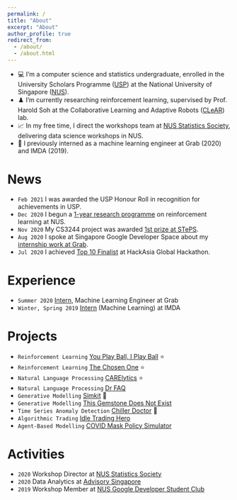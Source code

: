 ```yaml
---
permalink: /
title: "About"
excerpt: "About"
author_profile: true
redirect_from: 
  - /about/
  - /about.html
---
```


* 💻 I’m a computer science and statistics undergraduate, enrolled in the University Scholars Programme ([USP](http://usp.nus.edu.sg/)) at the National University of Singapore ([NUS](https://nus.edu.sg/)).
* ♟️ I’m currently researching reinforcement learning, supervised by Prof. Harold Soh at the Collaborative Learning and Adaptive Robots ([CLeAR](http://clear-nus.github.io/)) lab.
* 📈 In my free time, I direct the workshops team at [NUS Statistics Society](https://sites.google.com/view/nusstatisticssociety/workshops), delivering data science workshops in NUS.
* 💼 I previously interned as a machine learning engineer at Grab (2020) and IMDA (2019).

# News

* `Feb 2021` I was awarded the USP Honour Roll in recognition for achievements in USP.
* `Dec 2020` I begun a [1-year research programme](_posts/2020-12-23-notes-on-mbrl) on reinforcement learning at NUS.
* `Nov 2020` My CS3244 project was awarded [1st prize at STePS](portfolio/you-play-ball-i-play-ball).
* `Aug 2020` I spoke at Singapore Google Developer Space about my [internship work at Grab](portfolio/simkit).
* `Jul 2020` I achieved [Top 10 Finalist](portfolio/carelytics) at HackAsia Global Hackathon.

# Experience

* `Summer 2020` [Intern](portfolio/simkit.md), Machine Learning Engineer at Grab
* `Winter, Spring 2019` [Intern](portfolio/chiller-doctor.md) (Machine Learning) at IMDA

# Projects

* `Reinforcement Learning` [You Play Ball, I Play Ball](portfolio/you-play-ball-i-play-ball) ⭐
* `Reinforcement Learning` [The Chosen One](portfolio/the-chosen-one) ⭐
* `Natural Language Processing` [CARElytics](portfolio/carelytics) ⭐
* `Natural Language Processing` [Dr FAQ ](portfolio/dr-faq)
* `Generative Modelling` [Simkit](portfolio/simkit) 💼
* `Generative Modelling` [This Gemstone Does Not Exist](portfolio/this-gemstone-does-not-exist)
* `Time Series Anomaly Detection` [Chiller Doctor](portfolio/chiller-doctor) 💼
* `Algorithmic Trading` [Idle Trading Hero](portfolio/idle-trading-hero)
* `Agent-Based Modelling` [COVID Mask Policy Simulator](portfolio/covid-mask-policy-simulator)

# Activities
* `2020` Workshop Director at [NUS Statistics Society](_posts/2021-03-01-stats-soc-workshops)
* `2020` Data Analytics at [Advisory Singapore](https://advisory.sg/)
* `2019` Workshop Member at [NUS Google Developer Student Club](https://dsc.comp.nus.edu.sg/about)